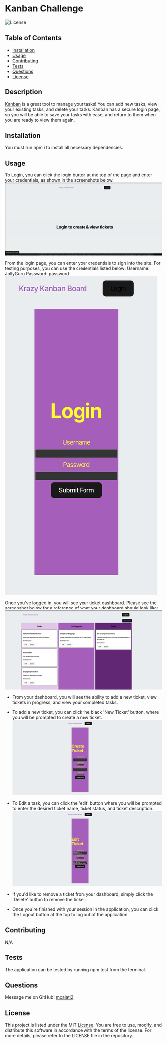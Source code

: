 # Kanban Challenge
![License](https://img.shields.io/badge/License-MIT-blue.svg)


## Table of Contents
- [Installation](#installation)
- [Usage](#usage)
- [Contributing](#contributing)
- [Tests](#tests)
- [Questions](#questions)
- [License](#license)


## Description
[Kanban](https://kanban-fullstack-challenge.onrender.com/) is a great tool to manage your tasks! You can add new tasks, view your existing tasks, and delete your tasks. Kanban has a secure login page, so you will be able to save your tasks with ease, and return to them when you are ready to view them again.

## Installation
You must run npm i to install all necessary dependencies.

## Usage
To Login, you can click the login button at the top of the page and enter your credentials, as shown in the screenshots below.
![Dashboard](images/Login.png)

From the login page, you can enter your credentials to sign into the site. For testing purposes, you can use the credentials listed below:
Username: JollyGuru
Password: password
![Login](<images/User and Password.png>)

Once you've logged in, you will see your ticket dashboard. Please see the screenshot below for a reference of what your dashboard should look like:
![Dashboard](<images/Ticket Dashboard.png>)

* From your dashboard, you will see the ability to add a new ticket, view tickets in progress, and view your completed tasks.
* To add a new ticket, you can click the black 'New Ticket' button, where you will be prompted to create a new ticket. 
![Add Ticket](<images/Add Ticket.png>)

* To Edit a task, you can click the 'edit' button where you will be prompted to enter the desired ticket name, ticket status, and ticket description.
![Edit Ticket](<images/Edit Ticket.png>)

* If you'd like to remove a ticket from your dashboard, simply click the 'Delete' button to remove the ticket.

* Once you're finished with your session in the application, you can click the Logout button at the top to log out of the application.

## Contributing
N/A

## Tests
The application can be tested by running npm test from the terminal.

## Questions
Message me on GitHub! [mcaiati2](https://github.com/mcaiati2)

## License
This project is listed under the MIT [License](https://opensource.org/licenses/MIT). You are free to use, modify, and distribute this software in accordance with the terms of the license. For more details, please refer to the LICENSE file in the repository.
